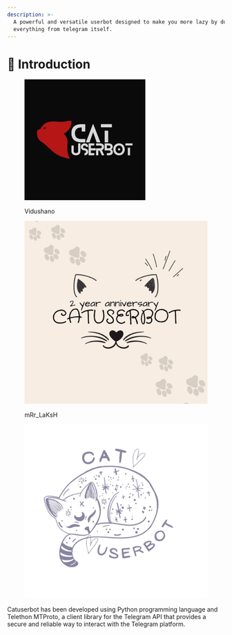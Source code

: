 ```yaml
---
description: >-
  A powerful and versatile userbot designed to make you more lazy by doing
  everything from telegram itself.
---
```


# 📙 Introduction

<div>

<figure><img src=".gitbook/assets/catlogo.jpg" alt="Cat Logo" width="280"><figcaption><p>Vidushano</p></figcaption></figure>

 

<figure><img src=".gitbook/assets/catlogo3.jpg" alt="" width="563"><figcaption><p>mRr_LaKsH</p></figcaption></figure>

 

<figure><img src=".gitbook/assets/catlogo2.jpg" alt=""><figcaption></figcaption></figure>

</div>

Catuserbot has been developed using Python programming language and Telethon MTProto, a client library for the Telegram API that provides a secure and reliable way to interact with the Telegram platform.
